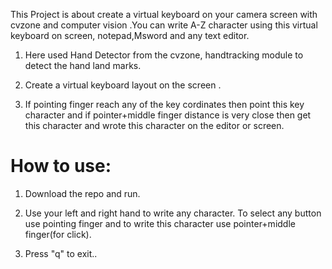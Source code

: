 This Project is about create a virtual keyboard on your camera screen with cvzone and computer vision .You can write A-Z character using this virtual keyboard on screen, notepad,Msword and any text editor.

1. Here used Hand Detector from the cvzone, handtracking module to detect the hand land marks.

2. Create a virtual keyboard layout on the screen .

3. If pointing finger reach any of the key cordinates then point this key character and if pointer+middle finger distance is very close then get this character and wrote  this character on the editor or screen. 

# How to use:

1. Download the repo and run.

2. Use your left and right hand to write any character. To select any button use pointing finger and to write this character use pointer+middle finger(for click).

3. Press "q" to exit..
